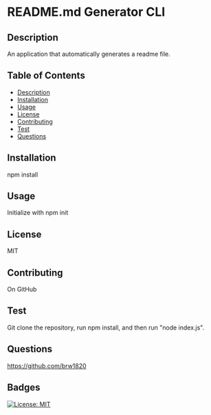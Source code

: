 
  # README.md Generator CLI
  
  ## Description
  An application that automatically generates a readme file.
  ## Table of Contents
  * [Description](#description)
  * [Installation](#installation)
  * [Usage](#usage)
  * [License](#license)
  * [Contributing](#contributing)
  * [Test](#test)
  * [Questions](#questions)
  ## Installation
  npm install
  ## Usage
  Initialize with npm init
  ## License
  MIT
  ## Contributing
  On GitHub
  ## Test
  Git clone the repository, run npm install, and then run "node index.js".
  ## Questions
  https://github.com/brw1820
  ## Badges
  [![License: MIT](https://img.shields.io/badge/License-MIT-yellow.svg)](https://opensource.org/licenses/MIT)

